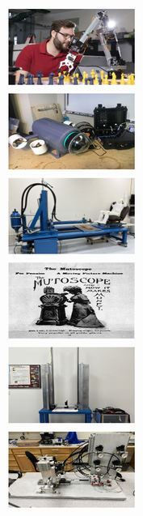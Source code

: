 

<a href="/Projects/chessrobot"><img src="/assets/images/engineering-MS.jpg" alt="Chess Robot" style="width:250px;height:150px;"></a>

<a href="/Projects/UROV"><img src="/assets/images/UROV/UROV_web.png" alt="UROV" style="width:250px;height:150px;"></a>

<a href="/Projects/QST"><img src="/assets/images/QST/QST_Overall_web.png" alt="QST" style="width:250px;height:150px;"></a>

<a href="/Projects/mutoscope"><img src="/assets/images/mutoscope/mutoscope_ad.jpg" alt="Mutoscope" style="width:250px;height:150px;"></a>

<a href="/Projects/dropstand"><img src="/assets/images/dropstand/DropStand_web.png" alt="Drop Stand" style="width:250px;height:150px;"></a>

<a href="/Projects/wearfixture"><img src="/assets/images//wearFixture/wearfixture_web.jpg" alt="Wear Fixture" style="width:250px;height:150px;"></a>
